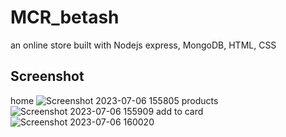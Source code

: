 # MCR_betash
 an online store built with Nodejs express, MongoDB, HTML, CSS

 ## Screenshot
 home
![Screenshot 2023-07-06 155805](https://github.com/Omaar-Mohamed/MCR_betash/assets/102541769/f134eaf2-76e7-45b5-9662-f6b564cdfca6)
products
![Screenshot 2023-07-06 155909](https://github.com/Omaar-Mohamed/MCR_betash/assets/102541769/f82b3e4f-82f3-477e-95d2-81cd3492e4e5)
add to card
![Screenshot 2023-07-06 160020](https://github.com/Omaar-Mohamed/MCR_betash/assets/102541769/75aa269f-c58e-4aa6-b93f-c040ad35ef26)
